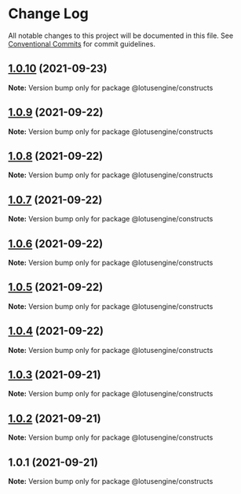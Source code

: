 # Change Log

All notable changes to this project will be documented in this file.
See [Conventional Commits](https://conventionalcommits.org) for commit guidelines.

## [1.0.10](https://github.com/lotusengine/sdk/compare/@lotusengine/constructs@1.0.9...@lotusengine/constructs@1.0.10) (2021-09-23)

**Note:** Version bump only for package @lotusengine/constructs





## [1.0.9](https://github.com/lotusengine/lotusengine/compare/@lotusengine/constructs@1.0.8...@lotusengine/constructs@1.0.9) (2021-09-22)

**Note:** Version bump only for package @lotusengine/constructs





## [1.0.8](https://github.com/lotusengine/lotusengine/compare/@lotusengine/constructs@1.0.7...@lotusengine/constructs@1.0.8) (2021-09-22)

**Note:** Version bump only for package @lotusengine/constructs





## [1.0.7](https://github.com/lotusengine/lotusengine/compare/@lotusengine/constructs@1.0.6...@lotusengine/constructs@1.0.7) (2021-09-22)

**Note:** Version bump only for package @lotusengine/constructs





## [1.0.6](https://github.com/lotusengine/lotusengine/compare/@lotusengine/constructs@1.0.5...@lotusengine/constructs@1.0.6) (2021-09-22)

**Note:** Version bump only for package @lotusengine/constructs





## [1.0.5](https://github.com/lotusengine/lotusengine/compare/@lotusengine/constructs@1.0.4...@lotusengine/constructs@1.0.5) (2021-09-22)

**Note:** Version bump only for package @lotusengine/constructs





## [1.0.4](https://github.com/lotusengine/lotusengine/compare/@lotusengine/constructs@1.0.3...@lotusengine/constructs@1.0.4) (2021-09-22)

**Note:** Version bump only for package @lotusengine/constructs





## [1.0.3](https://github.com/lotusengine/lotusengine/compare/@lotusengine/constructs@1.0.2...@lotusengine/constructs@1.0.3) (2021-09-21)

**Note:** Version bump only for package @lotusengine/constructs





## [1.0.2](https://github.com/lotusengine/lotusengine/compare/@lotusengine/constructs@1.0.1...@lotusengine/constructs@1.0.2) (2021-09-21)

**Note:** Version bump only for package @lotusengine/constructs





## 1.0.1 (2021-09-21)

**Note:** Version bump only for package @lotusengine/constructs
